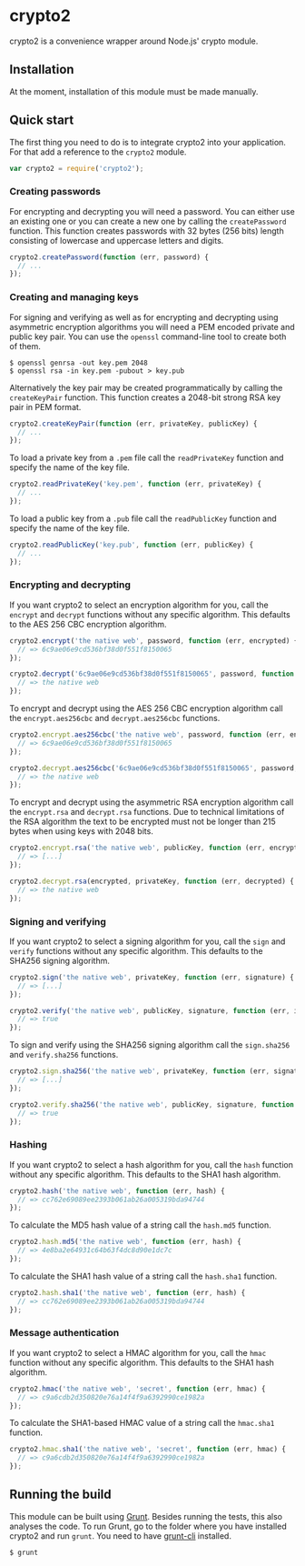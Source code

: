 # crypto2

crypto2 is a convenience wrapper around Node.js' crypto module.

## Installation

At the moment, installation of this module must be made manually.

## Quick start

The first thing you need to do is to integrate crypto2 into your application. For that add a reference to the `crypto2` module.

```javascript
var crypto2 = require('crypto2');
```

### Creating passwords

For encrypting and decrypting you will need a password. You can either use an existing one or you can create a new one by calling the `createPassword` function. This function creates passwords with 32 bytes (256 bits) length consisting of lowercase and uppercase letters and digits.

```javascript
crypto2.createPassword(function (err, password) {
  // ...
});
```

### Creating and managing keys

For signing and verifying as well as for encrypting and decrypting using asymmetric encryption algorithms you will need a PEM encoded private and public key pair. You can use the `openssl` command-line tool to create both of them.

    $ openssl genrsa -out key.pem 2048
    $ openssl rsa -in key.pem -pubout > key.pub

Alternatively the key pair may be created programmatically by calling the `createKeyPair` function. This function creates a 2048-bit strong RSA key pair in PEM format.

```javascript
crypto2.createKeyPair(function (err, privateKey, publicKey) {
  // ...
});
```

To load a private key from a `.pem` file call the `readPrivateKey` function and specify the name of the key file.

```javascript
crypto2.readPrivateKey('key.pem', function (err, privateKey) {
  // ...
});
```

To load a public key from a `.pub` file call the `readPublicKey` function and specify the name of the key file.

```javascript
crypto2.readPublicKey('key.pub', function (err, publicKey) {
  // ...
});
```

### Encrypting and decrypting

If you want crypto2 to select an encryption algorithm for you, call the `encrypt` and `decrypt` functions without any specific algorithm. This defaults to the AES 256 CBC encryption algorithm.

```javascript
crypto2.encrypt('the native web', password, function (err, encrypted) {
  // => 6c9ae06e9cd536bf38d0f551f8150065
});

crypto2.decrypt('6c9ae06e9cd536bf38d0f551f8150065', password, function (err, decrypted) {
  // => the native web
});
```

To encrypt and decrypt using the AES 256 CBC encryption algorithm call the `encrypt.aes256cbc` and `decrypt.aes256cbc` functions.

```javascript
crypto2.encrypt.aes256cbc('the native web', password, function (err, encrypted) {
  // => 6c9ae06e9cd536bf38d0f551f8150065
});

crypto2.decrypt.aes256cbc('6c9ae06e9cd536bf38d0f551f8150065', password, function (err, decrypted) {
  // => the native web
});
```

To encrypt and decrypt using the asymmetric RSA encryption algorithm call the `encrypt.rsa` and `decrypt.rsa` functions. Due to technical limitations of the RSA algorithm the text to be encrypted must not be longer than 215 bytes when using keys with 2048 bits.

```javascript
crypto2.encrypt.rsa('the native web', publicKey, function (err, encrypted) {
  // => [...]
});

crypto2.decrypt.rsa(encrypted, privateKey, function (err, decrypted) {
  // => the native web
});
```

### Signing and verifying

If you want crypto2 to select a signing algorithm for you, call the `sign` and `verify` functions without any specific algorithm. This defaults to the SHA256 signing algorithm.

```javascript
crypto2.sign('the native web', privateKey, function (err, signature) {
  // => [...]
});

crypto2.verify('the native web', publicKey, signature, function (err, isSignatureValid) {
  // => true
});
```

To sign and verify using the SHA256 signing algorithm call the `sign.sha256` and `verify.sha256` functions.

```javascript
crypto2.sign.sha256('the native web', privateKey, function (err, signature) {
  // => [...]
});

crypto2.verify.sha256('the native web', publicKey, signature, function (err, isSignatureValid) {
  // => true
});
```

### Hashing

If you want crypto2 to select a hash algorithm for you, call the `hash` function without any specific algorithm. This defaults to the SHA1 hash algorithm.

```javascript
crypto2.hash('the native web', function (err, hash) {
  // => cc762e69089ee2393b061ab26a005319bda94744
});
```

To calculate the MD5 hash value of a string call the `hash.md5` function.

```javascript
crypto2.hash.md5('the native web', function (err, hash) {
  // => 4e8ba2e64931c64b63f4dc8d90e1dc7c
});
```

To calculate the SHA1 hash value of a string call the `hash.sha1` function.

```javascript
crypto2.hash.sha1('the native web', function (err, hash) {
  // => cc762e69089ee2393b061ab26a005319bda94744
});
```

### Message authentication

If you want crypto2 to select a HMAC algorithm for you, call the `hmac` function without any specific algorithm. This defaults to the SHA1 hash algorithm.

```javascript
crypto2.hmac('the native web', 'secret', function (err, hmac) {
  // => c9a6cdb2d350820e76a14f4f9a6392990ce1982a
});
```

To calculate the SHA1-based HMAC value of a string call the `hmac.sha1` function.

```javascript
crypto2.hmac.sha1('the native web', 'secret', function (err, hmac) {
  // => c9a6cdb2d350820e76a14f4f9a6392990ce1982a
});
```

## Running the build

This module can be built using [Grunt](http://gruntjs.com/). Besides running the tests, this also analyses the code. To run Grunt, go to the folder where you have installed crypto2 and run `grunt`. You need to have [grunt-cli](https://github.com/gruntjs/grunt-cli) installed.

    $ grunt
